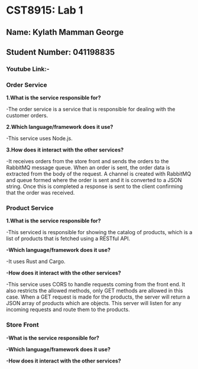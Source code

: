 # CST8915: Lab 1

## Name: Kylath Mamman George

## Student Number: 041198835

### Youtube Link:-

### Order Service

**1.What is the service responsible for?**

-The order service is a service that is responsible for dealing with the customer orders.

**2.Which language/framework does it use?**

-This service uses Node.js.

**3.How does it interact with the other services?**

-It receives orders from the store front and sends the orders to the RabbitMQ message queue. When an order is sent, the order data is extracted from the body of the request. A channel is created with RabbitMQ and queue formed where the order is sent and it is converted to a JSON string. Once this is completed a response is sent to the client confirming that the order was received.

### Product Service

**1.What is the service responsible for?**

-This serviced is responsible for showing the catalog of products, which is a list of products that is fetched using a RESTful API.

**-Which language/framework does it use?**

-It uses Rust and Cargo.
  
**-How does it interact with the other services?**

-This service uses CORS to handle requests coming from the front end. It also restricts the allowed methods, only GET methods are allowed in this case. When a GET request is made for the products, the server will return a JSON array of products which are objects. This server will listen for any incoming requests and route them to the products.

### Store Front

**-What is the service responsible for?**

**-Which language/framework does it use?**

**-How does it interact with the other services?**
